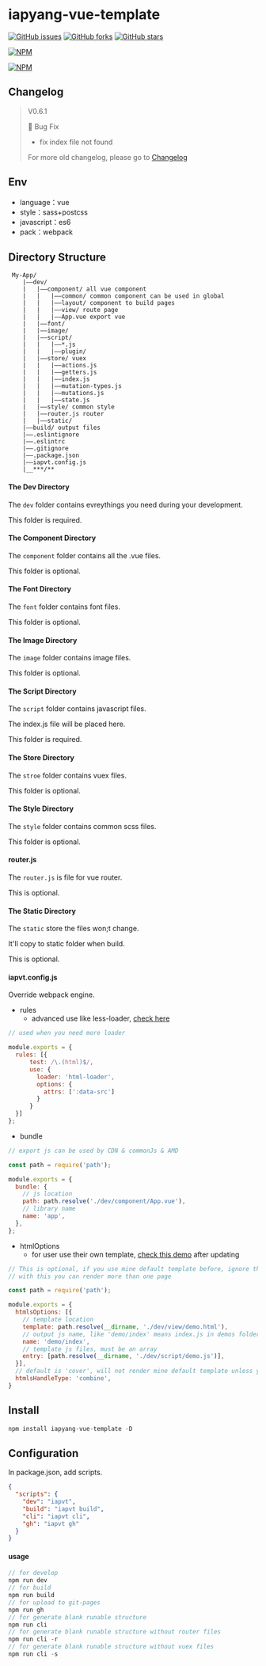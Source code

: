 # iapyang-vue-template

[![GitHub issues](https://img.shields.io/github/issues/iapYang/iapyang-vue-template.svg?style=flat-square)](https://github.com/iapYang/iapyang-vue-template/issues)
[![GitHub forks](https://img.shields.io/github/forks/iapYang/iapyang-vue-template.svg?style=flat-square)](https://github.com/iapYang/iapyang-vue-template/network)
[![GitHub stars](https://img.shields.io/github/stars/iapYang/iapyang-vue-template.svg?style=flat-square)](https://github.com/iapYang/iapyang-vue-template/stargazers)

[![NPM](https://nodei.co/npm/iapyang-vue-template.png?downloads=true&downloadRank=true&stars=true)](https://nodei.co/npm/iapyang-vue-template/)

[![NPM](https://nodei.co/npm-dl/iapyang-vue-template.png?months=3&height=3)](https://nodei.co/npm/iapyang-vue-template/)

## Changelog

> V0.6.1 
>
> 🐛 Bug Fix
>
> - fix index  file not found
>
> For more old changelog, please go to [Changelog](https://github.com/iapYang/iapyang-vue-template/blob/master/CHANGELOG.MD)

## Env

- language：vue
- style：sass+postcss
- javascript：es6
- pack：webpack

## Directory Structure

```
 My-App/       
    |——dev/    
    |   |——component/ all vue component    
    |   |   |——common/ common component can be used in global
    |   |   |——layout/ component to build pages
    |   |   |——view/ route page  
    |   |   |——App.vue export vue    
    |   |——font/  
    |   |——image/    
    |   |——script/
    |   |   |——*.js
    |   |   |——plugin/
    |   |——store/ vuex  
    |   |   |——actions.js
    |   |   |——getters.js
    |   |   |——index.js
    |   |   |——mutation-types.js
    |   |   |——mutations.js
    |   |   |——state.js 
    |   |——style/ common style    
    |   |——router.js router    
    |   |——static/
    |——build/ output files
    |——.eslintignore
    |——.eslintrc   
    |——.gitignore    
    |——.package.json
    |——iapvt.config.js
    |__***/**
```

#### The Dev Directory

The `dev` folder contains evreythings you need during your development.

This folder is required.

#### The Component Directory

The `component` folder contains all the .vue files.

This folder is optional.

#### The Font Directory

The `font` folder contains font files.

This folder is optional.

#### The Image Directory

The `image` folder contains image files.

This folder is optional.

#### The Script Directory

The `script` folder contains javascript files.

The index.js file will be placed here.

This folder is required.

#### The Store Directory

The `stroe` folder contains vuex files.

This folder is optional.

#### The Style Directory

The `style` folder contains common scss files.

This folder is optional.

#### router.js

The `router.js` is file for vue router.

This is optional.

#### The Static Directory

The `static` store the files won;t change.

It'll copy to static folder when build.

This is optional.

#### iapvt.config.js

Override webpack engine.

- rules
  - advanced use like less-loader, [check here](https://github.com/iapYang/iapyang-vue-template/blob/master/demo/less_dom.js)

```javascript
// used when you need more loader 

module.exports = {
  rules: [{
      test: /\.(html)$/,
      use: {
        loader: 'html-loader',
        options: {
          attrs: [':data-src']
        }
      }  
  }]
};
```



- bundle 

```javascript
// export js can be used by CDN & commonJs & AMD

const path = require('path');

module.exports = {
  bundle: {
    // js location
    path: path.resolve('./dev/component/App.vue'),
    // library name
    name: 'app',
  },
};
```



- htmlOptions
  - for user use their own template, [check this demo](https://github.com/iapYang/iapyang-vue-template/blob/master/demo/htmlOptions.js) after updating

```javascript
// This is optional, if you use mine default template before, ignore this options
// with this you can render more than one page

const path = require('path');

module.exports = {
  htmlsOptions: [{
    // template location
    template: path.resolve(__dirname, './dev/view/demo.html'),
    // output js name, like 'demo/index' means index.js in demos folder
    name: 'demo/index',
    // template js files, must be an array
    entry: [path.resolve(__dirname, './dev/script/demo.js')],
  }],
  // default is 'cover', will not render mine default template unless you set it 'combine'
  htmlsHandleType: 'combine',
}
```



## Install

```javascript
npm install iapyang-vue-template -D
```

## Configuration

In package.json, add scripts.

```json
{
  "scripts": {
    "dev": "iapvt",
    "build": "iapvt build",
    "cli": "iapvt cli",
    "gh": "iapvt gh"
  }
}
```

#### usage

```javascript
// for develop
npm run dev
// for build
npm run build
// for upload to git-pages
npm run gh
// for generate blank runable structure
npm run cli
// for generate blank runable structure without router files
npm run cli -r
// for generate blank runable structure without vuex files
npm run cli -s
```
